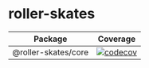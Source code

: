 # roller-skates

| Package | Coverage |
| :----: | :------: |
|  @roller-skates/core  | [![codecov](https://codecov.io/gh/junhoyeo/roller-skates/branch/main/graph/badge.svg?token=XT83Z3SJN8&flag=core)](https://codecov.io/gh/junhoyeo/roller-skates) |
